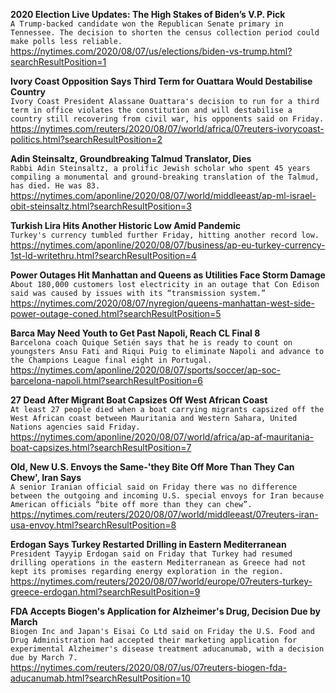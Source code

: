 **2020 Election Live Updates: The High Stakes of Biden’s V.P. Pick**\
`A Trump-backed candidate won the Republican Senate primary in Tennessee. The decision to shorten the census collection period could make polls less reliable.`\
https://nytimes.com/2020/08/07/us/elections/biden-vs-trump.html?searchResultPosition=1

**Ivory Coast Opposition Says Third Term for Ouattara Would Destabilise Country**\
`Ivory Coast President Alassane Ouattara's decision to run for a third term in office violates the constitution and will destabilise a country still recovering from civil war, his opponents said on Friday.`\
https://nytimes.com/reuters/2020/08/07/world/africa/07reuters-ivorycoast-politics.html?searchResultPosition=2

**Adin Steinsaltz, Groundbreaking Talmud Translator, Dies**\
`Rabbi Adin Steinsaltz, a prolific Jewish scholar who spent 45 years compiling a monumental and ground-breaking translation of the Talmud, has died. He was 83.`\
https://nytimes.com/aponline/2020/08/07/world/middleeast/ap-ml-israel-obit-steinsaltz.html?searchResultPosition=3

**Turkish Lira Hits Another Historic Low Amid Pandemic**\
`Turkey's currency tumbled further Friday, hitting another record low.`\
https://nytimes.com/aponline/2020/08/07/business/ap-eu-turkey-currency-1st-ld-writethru.html?searchResultPosition=4

**Power Outages Hit Manhattan and Queens as Utilities Face Storm Damage**\
`About 180,000 customers lost electricity in an outage that Con Edison said was caused by issues with its “transmission system.”`\
https://nytimes.com/2020/08/07/nyregion/queens-manhattan-west-side-power-outage-coned.html?searchResultPosition=5

**Barca May Need Youth to Get Past Napoli, Reach CL Final 8**\
`Barcelona coach Quique Setién says that he is ready to count on youngsters Ansu Fati and Riqui Puig to eliminate Napoli and advance to the Champions League final eight in Portugal. `\
https://nytimes.com/aponline/2020/08/07/sports/soccer/ap-soc-barcelona-napoli.html?searchResultPosition=6

**27 Dead After Migrant Boat Capsizes Off West African Coast**\
`At least 27 people died when a boat carrying migrants capsized off the West African coast between Mauritania and Western Sahara, United Nations agencies said Friday. `\
https://nytimes.com/aponline/2020/08/07/world/africa/ap-af-mauritania-boat-capsizes.html?searchResultPosition=7

**Old, New U.S. Envoys the Same-'they Bite Off More Than They Can Chew', Iran Says**\
`A senior Iranian official said on Friday there was no difference between the outgoing and incoming U.S. special envoys for Iran because American officials “bite off more than they can chew”.`\
https://nytimes.com/reuters/2020/08/07/world/middleeast/07reuters-iran-usa-envoy.html?searchResultPosition=8

**Erdogan Says Turkey Restarted Drilling in Eastern Mediterranean**\
`President Tayyip Erdogan said on Friday that Turkey had resumed drilling operations in the eastern Mediterranean as Greece had not kept its promises regarding energy exploration in the region.`\
https://nytimes.com/reuters/2020/08/07/world/europe/07reuters-turkey-greece-erdogan.html?searchResultPosition=9

**FDA Accepts Biogen's Application for Alzheimer's Drug, Decision Due by March**\
`Biogen Inc and Japan's Eisai Co Ltd said on Friday the U.S. Food and Drug Administration had accepted their marketing application for experimental Alzheimer's disease treatment aducanumab, with a decision due by March 7.`\
https://nytimes.com/reuters/2020/08/07/us/07reuters-biogen-fda-aducanumab.html?searchResultPosition=10

